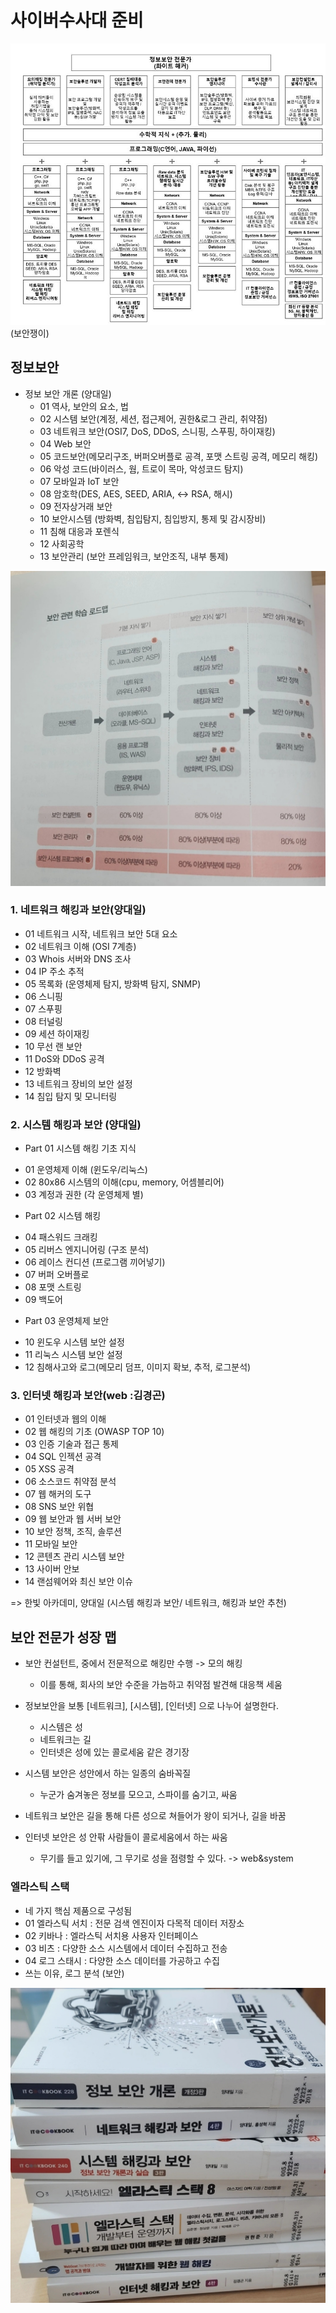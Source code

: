# 사이버수사대 준비
![img.png](img/security.png)
(보안쟁이)


## 정보보안 
- 정보 보안 개론 (양대일)
    * 01 역사, 보안의 요소, 법
    * 02 시스템 보안(계정, 세션, 접근제어, 권한&로그 관리, 취약점)
    * 03 네트워크 보안(OSI7, DoS, DDoS, 스니핑, 스푸핑, 하이재킹)
    * 04 Web 보안 
    * 05 코드보안(메모리구조, 버퍼오버플로 공격, 포맷 스트링 공격, 메모리 해킹)
    * 06 악성 코드(바이러스, 웜, 트로이 목마, 악성코드 탐지)
    * 07 모바일과 IoT 보안 
    * 08 암호학(DES, AES, SEED, ARIA, <-> RSA, 해시)
    * 09 전자상거래 보안 
    * 10 보안시스템 (방화벽, 침입탐지, 침입방지, 통제 및 감시장비)
    * 11 침해 대응과 포렌식 
    * 12 사회공학
    * 13 보안관리 (보안 프레임워크, 보안조직, 내부 통제)

![securitymap.jpeg](img/securitymap.jpeg)
### 1. 네트워크 해킹과 보안(양대일)

- 01 네트워크 시작, 네트워크 보안 5대 요소
- 02 네트워크 이해 (OSI 7계층)
- 03 Whois 서버와 DNS 조사 
- 04 IP 주소 추적
- 05 목록화 (운영체제 탐지, 방화벽 탐지, SNMP)
- 06 스니핑
- 07 스푸핑 
- 08 터널링 
- 09 세션 하이재킹 
- 10 무선 랜 보안 
- 11 DoS와 DDoS 공격 
- 12 방화벽 
- 13 네트워크 장비의 보안 설정 
- 14 침입 탐지 및 모니터링 


### 2. 시스템 해킹과 보안 (양대일)

* Part 01 시스템 해킹  기초 지식
- 01 운영체제 이해 (윈도우/리눅스)
- 02 80x86 시스템의 이해(cpu, memory, 어셈블리어)
- 03 계정과 권한 (각 운영체제 별)
 * Part 02 시스템 해킹  
- 04 패스워드 크래킹
- 05 리버스 엔지니어링 (구조 분석)
- 06 레이스 컨디션 (프로그램 끼어넣기)
- 07 버퍼 오버플로 
- 08 포맷 스트링 
- 09 백도어 
* Part 03 운영체제 보안 
- 10 윈도우 시스템 보안 설정 
- 11 리눅스 시스템 보안 설정
- 12 침해사고와 로그(메모리 덤프, 이미지 확보, 추적, 로그분석)


### 3. 인터넷 해킹과 보안(web :김경곤)

- 01 인터넷과 웹의 이해 
- 02 웹 해킹의 기초 (OWASP TOP 10)
- 03 인증 기술과 접근 통제 
- 04 SQL 인젝션 공격 
- 05 XSS 공격 
- 06 소스코드 취약점 분석 
- 07 웹 해커의 도구 
- 08 SNS 보안 위협 
- 09 웹 보안과 웹 서버 보안 
- 10 보안 정책, 조직, 솔루션 
- 11 모바일 보안 
- 12 콘텐츠 관리 시스템 보안 
- 13 사이버 안보 
- 14 랜섬웨어와 최신 보안 이슈 

=> 한빛 아카데미, 양대일 (시스템 해킹과 보안/ 네트워크, 해킹과 보안 추천)


## 보안 전문가 성장 맵
- 보안 컨설턴트, 중에서 전문적으로 해킹만 수행 -> 모의 해킹 
    * 이를 통해, 회사의 보안 수준을 가늠하고 취약점 발견해 대응책 세움

- 정보보안을 보통 [네트워크], [시스템], [인터넷] 으로 나누어 설명한다.
    * 시스템은 성
    * 네트워크는 길
    * 인터넷은 성에 있는 콜로세움 같은 경기장 
- 시스템 보안은 성안에서 하는 일종의 숨바꼭질 
    * 누군가 숨겨놓은 정보를 모으고, 스파이를 숨기고, 싸움
- 네트워크 보안은 길을 통해  다른 성으로 쳐들어가 왕이 되거나, 길을 바꿈
- 인터넷 보안은 성 안팎 사람들이 콜로세움에서 하는 싸움
    * 무기를 들고 있기에, 그 무기로 성을 점령할 수 있다. -> web&system

### 엘라스틱 스택
- 네 가지 핵심 제품으로 구성됨
- 01 엘라스틱 서치 : 전문 검색 엔진이자 다목적 데이터 저장소
- 02 키바나 : 엘라스틱 서치용 사용자 인터페이스
- 03 비츠 : 다양한 소스 시스템에서 데이터 수집하고 전송 
- 04 로그 스태시 : 다양한 소스 데이터를 가공하고 수집 
- 쓰는 이유, 로그 분석 (보안)

![securitybook.jpeg](img/securitybook.jpeg)